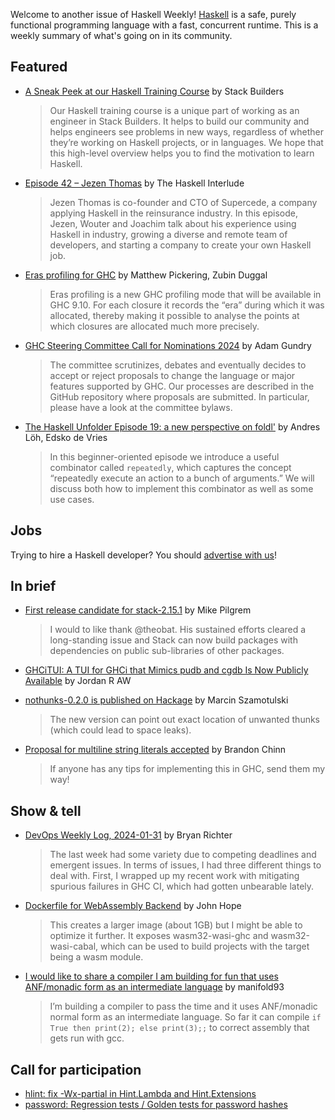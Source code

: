 Welcome to another issue of Haskell Weekly!
[Haskell](https://www.haskell.org) is a safe, purely functional programming language with a fast, concurrent runtime.
This is a weekly summary of what's going on in its community.

## Featured

- [A Sneak Peek at our Haskell Training Course](https://www.stackbuilders.com/blog/a-sneak-peek-at-our-haskell-training-course/) by Stack Builders 
  > Our Haskell training course is a unique part of working as an engineer in Stack Builders. It helps to build our community and helps engineers see problems in new ways, regardless of whether they’re working on Haskell projects, or in languages. We hope that this high-level overview helps you to find the motivation to learn Haskell.
  
- [Episode 42 – Jezen Thomas](https://haskell.foundation/podcast/42/) by The Haskell Interlude
  > Jezen Thomas is co-founder and CTO of Supercede, a company applying Haskell in the reinsurance industry. In this episode, Jezen, Wouter and Joachim talk about his experience using Haskell in industry, growing a diverse and remote team of developers, and starting a company to create your own Haskell job.

- [Eras profiling for GHC](https://www.well-typed.com/blog/2024/01/ghc-eras-profiling/) by Matthew Pickering, Zubin Duggal
  > Eras profiling is a new GHC profiling mode that will be available in GHC 9.10. For each closure it records the “era” during which it was allocated, thereby making it possible to analyse the points at which closures are allocated much more precisely.
  
- [GHC Steering Committee Call for Nominations 2024](https://discourse.haskell.org/t/ghc-steering-committee-call-for-nominations-2024/8666) by Adam Gundry
  > The committee scrutinizes, debates and eventually decides to accept or reject proposals to change the language or major features supported by GHC. Our processes are described in the GitHub repository where proposals are submitted. In particular, please have a look at the committee bylaws.
  
- [The Haskell Unfolder Episode 19: a new perspective on foldl'](https://well-typed.com/blog/2024/01/haskell-unfolder-episode-19-a-new-perspective-on-foldl/) by Andres Löh, Edsko de Vries
  > In this beginner-oriented episode we introduce a useful combinator called `repeatedly`, which captures the concept “repeatedly execute an action to a bunch of arguments.” We will discuss both how to implement this combinator as well as some use cases.

## Jobs

Trying to hire a Haskell developer?
You should [advertise with us](https://haskellweekly.news/advertising.html)!

## In brief

- [First release candidate for stack-2.15.1](https://discourse.haskell.org/t/ann-first-release-candidate-for-stack-2-15-1/8659) by Mike Pilgrem
  > I would to like thank @theobat. His sustained efforts cleared a long-standing issue and Stack can now build packages with dependencies on public sub-libraries of other packages.
  
- [GHCiTUI: A TUI for GHCi that Mimics pudb and cgdb Is Now Publicly Available](https://github.com/CrystalSplitter/ghcitui) by Jordan R AW

- [nothunks-0.2.0 is published on Hackage](https://www.reddit.com/r/haskell/comments/1ae5cwm/ann_nothunks020_is_published_on_hackage/) by Marcin Szamotulski
  > The new version can point out exact location of unwanted thunks (which could lead to space leaks).

- [Proposal for multiline string literals accepted](https://discourse.haskell.org/t/proposal-for-multiline-string-literals-accepted/8664) by Brandon Chinn
  > If anyone has any tips for implementing this in GHC, send them my way!

## Show & tell

- [DevOps Weekly Log, 2024-01-31](https://discourse.haskell.org/t/devops-weekly-log-2024-01-31/8685) by Bryan Richter
  > The last week had some variety due to competing deadlines and emergent issues. In terms of issues, I had three different things to deal with. First, I wrapped up my recent work with mitigating spurious failures in GHC CI, which had gotten unbearable lately.

- [Dockerfile for WebAssembly Backend](https://discourse.haskell.org/t/dockerfile-for-webassembly-backend/8681) by John Hope
  > This creates a larger image (about 1GB) but I might be able to optimize it further. It exposes wasm32-wasi-ghc and wasm32-wasi-cabal, which can be used to build projects with the target being a wasm module.

- [I would like to share a compiler I am building for fun that uses ANF/monadic form as an intermediate language](https://discourse.haskell.org/t/i-would-like-to-share-a-compiler-i-am-building-for-fun-that-uses-anf-monadic-form-as-an-intermediate-language/8674) by manifold93
  > I’m building a compiler to pass the time and it uses ANF/monadic normal form as an intermediate language. So far it can compile `if True then print(2); else print(3);;` to correct assembly that gets run with gcc.

## Call for participation

- [hlint: fix -Wx-partial in Hint.Lambda and Hint.Extensions](https://github.com/ndmitchell/hlint/issues/1563)
- [password: Regression tests / Golden tests for password hashes](https://github.com/cdepillabout/password/issues/75)
